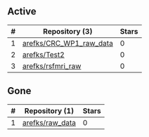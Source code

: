 ## Active
| # | Repository (3) | Stars |
| --- | --- | --- |
| 1 | [arefks/CRC_WP1_raw_data](https://gin.g-node.org/arefks/CRC_WP1_raw_data) | 0 |
| 2 | [arefks/Test2](https://gin.g-node.org/arefks/Test2) | 0 |
| 3 | [arefks/rsfmri_raw](https://gin.g-node.org/arefks/rsfmri_raw) | 0 |

## Gone
| # | Repository (1) | Stars |
| --- | --- | --- |
| 1 | [arefks/raw_data](https://gin.g-node.org/arefks/raw_data) | 0 |
